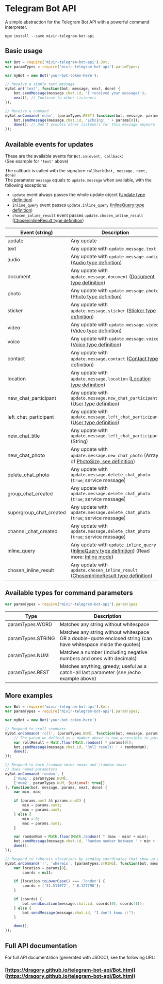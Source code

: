 # Telegram Bot API

A simple abstraction for the Telegram Bot API with a powerful command interpreter.

`npm install --save mivir-telegram-bot-api`

## Basic usage
```javascript
var Bot = require('mivir-telegram-bot-api').Bot;
var paramTypes = require('mivir-telegram-bot-api').paramTypes;

var myBot = new Bot('your-bot-token-here');

// Receive a simple text message
myBot.on('text', function(bot, message, next, done) {
    bot.sendMessage(message.chat.id, 'I received your message!');
    next(); // Continue to other listeners
});

// Receive a command
myBot.onCommand('echo', [paramTypes.REST] function(bot, message, params, next, done) {
    bot.sendMessage(message.chat.id, 'Echoing: ' + params[0]);
    done(); // Don't process other listeners for this message anymore
});
```

## Available events for updates
These are the available events for `Bot.on(event, callback)`  
(See example for `'text'` above)

The callback is called with the signature `callback(bot, message, next, done)`  
The parameter `message` equals to `update.message` when available, with the following exceptions:
* `update` event always passes the whole update object ([Update type definition](https://core.telegram.org/bots/api#update))
* `inline_query` event passes `update.inline_query` ([InlineQuery type definition](https://core.telegram.org/bots/api#inlinequery))
* `chosen_inline_result` event passes `update.chosen_inline_result` ([ChosenInlineResult type definition](https://core.telegram.org/bots/api#choseninlineresult))

Event (string) | Description
---- | ----
update | Any update
text | Any update with `update.message.text`
audio | Any update with `update.message.audio` ([Audio type definition](https://core.telegram.org/bots/api#audio))
document | Any update with `update.message.document` ([Document type definition](https://core.telegram.org/bots/api#document))
photo | Any update with `update.message.photo` ([Photo type definition](https://core.telegram.org/bots/api#photo))
sticker | Any update with `update.message.sticker` ([Sticker type definition](https://core.telegram.org/bots/api#sticker))
video | Any update with `update.message.video` ([Video type definition](https://core.telegram.org/bots/api#video))
voice | Any update with `update.message.voice` ([Voice type definition](https://core.telegram.org/bots/api#voice))
contact | Any update with `update.message.contact` ([Contact type definition](https://core.telegram.org/bots/api#contact))
location | Any update with `update.message.location` ([Location type definition](https://core.telegram.org/bots/api#location))
new_chat_participant | Any update with `update.message.new_chat_participant` ([User type definition](https://core.telegram.org/bots/api#user))
left_chat_participant | Any update with `update.message.left_chat_participant` ([User type definition](https://core.telegram.org/bots/api#user))
new_chat_title | Any update with `update.message.left_chat_participant` (String)
new_chat_photo | Any update with `update.message.new_chat_photo` (Array of [PhotoSize, see definition](https://core.telegram.org/bots/api#photosize))
delete_chat_photo | Any update with `update.message.delete_chat_photo` (`true`; service message)
group_chat_created | Any update with `update.message.delete_chat_photo` (`true`; service message)
supergroup_chat_created | Any update with `update.message.delete_chat_photo` (`true`; service message)
channel_chat_created | Any update with `update.message.delete_chat_photo` (`true`; service message)
inline_query | Any update with `update.inline_query` ([InlineQuery type definition](https://core.telegram.org/bots/api#inlinequery)) (Read more: [Inline mode](https://core.telegram.org/bots/api#inline-mode)) |
chosen_inline_result | Any update with `update.chosen_inline_result` ([ChosenInlineResult type definition](https://core.telegram.org/bots/api#choseninlineresult))

## Available types for command parameters
```javascript
var paramTypes = require('mivir-telegram-bot-api').paramTypes
```

|Type|Description|
|-|-|
|paramTypes.WORD|Matches any string without whitespace|
|paramTypes.STRING|Matches any string without whitespace OR a double-quote enclosed string (can have whitespace inside the quotes)|
|paramTypes.NUM|Matches a number (including negative numbers and ones with decimals)|
|paramTypes.REST|Matches anything, greedy; useful as a catch-all last parameter (see /echo example above)|

## More examples
```javascript
var Bot = require('mivir-telegram-bot-api').Bot;
var paramTypes = require('mivir-telegram-bot-api').paramTypes;

var myBot = new Bot('your-bot-token-here')

// Respond to /roll <number>
myBot.onCommand('roll', [paramTypes.NUM], function(bot, message, params, next, done) {
    // The param we defined as a number above is now accessible in params[0]
    var rollResult = Math.floor(Math.random() * params[0]);
    bot.sendMessage(message.chat.id, 'Roll result: ' + randomNum);
    done();
});

// Respond to both /random <min> <max> and /random <max>
// Uses named parameters
myBot.onCommand('random', [
    ['num1', paramTypes.NUM],
    ['num2', paramTypes.NUM, {optional: true}]
], function(bot, message, params, next, done) {
    var min, max;

    if (params.num1 && params.num2) {
        min = params.num1;
        max = params.num2;
    } else {
        min = 0;
        max = params.num1;
    }

    var randomNum = Math.floor(Math.random() * (max - min) + min);
    bot.sendMessage(message.chat.id, 'Random number between ' + min + ' and ' + max + ': ' + randomNum);
    done();
});

// Respond to !whereis <location> by sending coordinates that show up as a map to Telegram users
myBot.onCommand('!', 'whereis', [paramTypes.STRING], function(bot, message, params, next, done) {
    var location = params[0],
        coords = null;

    if (location.toLowerCase() === 'london') {
        coords = ['51.511072', '-0.127798'];
    }

    if (coords) {
        bot.sendLocation(message.chat.id, coords[0], coords[1]);
    } else {
        bot.sendMessage(message.chat.id, "I don't know :(");
    }

    done();
});
```

## Full API documentation

For full API documentation (generated with JSDOC), see the following URL:

### [https://dragory.github.io/telegram-bot-api/Bot.html](https://dragory.github.io/telegram-bot-api/Bot.html)
